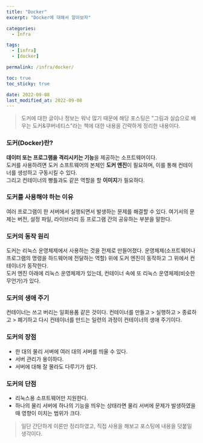 ```yaml
---
title: "Docker"
excerpt: "Docker에 대해서 알아보자"

categories:
  - Infra

tags:
  - [infra]
  - [docker]

permalink: /infra/docker/

toc: true
toc_sticky: true

date: 2022-09-08
last_modified_at: 2022-09-08
---
```


> 도커에 대한 글이나 정보는 워낙 많기 때문에 해당 포스팅은 "그림과 실습으로 배우는 도커&쿠버네티스"라는 책에 대한 내용을 간략하게 정리한 내용이다.

### 도커(Docker)란?
**데이터 또는 프로그램을 격리시키는 기능**을 제공하는 소프트웨어이다.<br>
도커를 사용하려면 도커 소프트웨어의 본체인 **도커 엔진**이 필요하며, 이를 통해 컨테이너를 생성하고 구동시킬 수 있다.<br>
그리고 컨테이너의 빵틀과도 같은 역할을 할 **이미지**가 필요하다.

### 도커를 사용해야 하는 이유
여러 프로그램이 한 서버에서 실행되면서 발생하는 문제를 해결할 수 있다.
여기서의 문제는 버전, 설정 파일, 라이브러리 등 프로그램 간의 공유하는 부분을 말한다.

### 도커의 동작 원리
도커는 리눅스 운영체제에서 사용하는 것을 전제로 만들어졌다.
운영체제(소프트웨어나 프로그램의 명령을 하드웨어에 전달하는 역할) 위에 도커 엔진이 동작하고 그 위에서 컨테이너가 동작한다.<br>
도커 엔진 아래에 리눅스 운영체제가 있는데, 컨테이너 속에 또 리눅스 운영체제(비슷한 무언가)가 있다.

### 도커의 생애 주기
컨테이너는 쓰고 버리는 일회용품 같은 것이다.
컨테이너를 만들고 > 실행하고 > 종료하고 > 폐기하고 다시 컨테이너를 만드는 일련의 과정이 컨테이너의 생애 주기이다.

### 도커의 장점
* 한 대의 물리 서버에 여러 대의 서버를 띄울 수 있다.
* 서버 관리가 용이하다.
* 서버에 대해 잘 몰라도 다루기가 쉽다.

### 도커의 단점
* 리눅스용 소프트웨어만 지원한다.
* 하나의 물리 서버에 하나의 기능을 띄우는 상태라면 물리 서버에 문제가 발생하였을 때 영향이 미치는 범위가 크다.

> 일단 간단하게 이론만 정리하였고, 직접 사용을 해보고 포스팅에 내용을 덧붙일 생각이다.